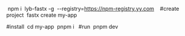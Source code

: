 
 npm i  lyb-fastx -g  --registry=https://npm-registry.yy.com
  
 #create project
 fastx create my-app

 #install
 cd my-app
 pnpm i
 
 #run
 pnpm dev